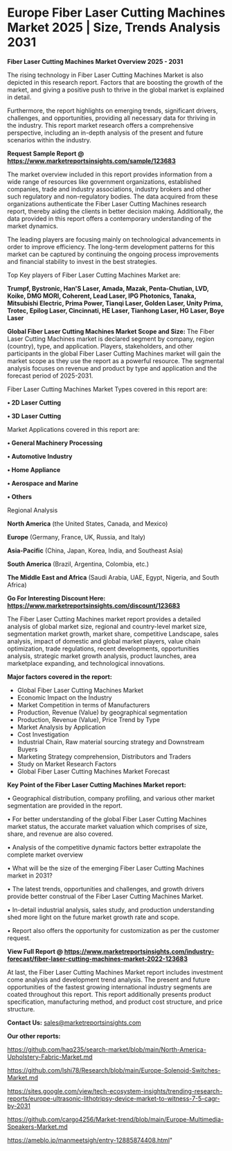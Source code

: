 # Europe Fiber Laser Cutting Machines Market 2025 | Size, Trends Analysis 2031

<Strong> Fiber Laser Cutting Machines Market Overview 2025 - 2031</strong>

The rising technology in Fiber Laser Cutting Machines Market is also depicted in this research report. Factors that are boosting the growth of the market, and giving a positive push to thrive in the global market is explained in detail.

Furthermore, the report highlights on emerging trends, significant drivers, challenges, and opportunities, providing all necessary data for thriving in the industry. This report market research offers a comprehensive perspective, including an in-depth analysis of the present and future scenarios within the industry.

<strong>Request Sample Report @ <a href=https://www.marketreportsinsights.com/sample/123683>https://www.marketreportsinsights.com/sample/123683</a></strong>

The market overview included in this report provides information from a wide range of resources like government organizations, established companies, trade and industry associations, industry brokers and other such regulatory and non-regulatory bodies. The data acquired from these organizations authenticate the Fiber Laser Cutting Machines research report, thereby aiding the clients in better decision making. Additionally, the data provided in this report offers a contemporary understanding of the market dynamics.

The leading players are focusing mainly on technological advancements in order to improve efficiency. The long-term development patterns for this market can be captured by continuing the ongoing process improvements and financial stability to invest in the best strategies.

Top Key players of Fiber Laser Cutting Machines Market are:

<strong>Trumpf, Bystronic, Han'S Laser, Amada, Mazak, Penta-Chutian, LVD, Koike, DMG MORI, Coherent, Lead Laser, IPG Photonics, Tanaka, Mitsubishi Electric, Prima Power, Tianqi Laser, Golden Laser, Unity Prima, Trotec, Epilog Laser, Cincinnati, HE Laser, Tianhong Laser, HG Laser, Boye Laser</strong>

<strong><b>Global Fiber Laser Cutting Machines Market Scope and Size:</b></strong>
The Fiber Laser Cutting Machines market is declared segment by company, region (country), type, and application. Players, stakeholders, and other participants in the global Fiber Laser Cutting Machines market will gain the market scope as they use the report as a powerful resource. The segmental analysis focuses on revenue and product by type and application and the forecast period of 2025-2031.

Fiber Laser Cutting Machines Market Types covered in this report are:

<strong>• 2D Laser Cutting

• 3D Laser Cutting</strong>

Market Applications covered in this report are:

<strong>• General Machinery Processing

• Automotive Industry

• Home Appliance

• Aerospace and Marine

• Others</strong> 

Regional Analysis

<strong>North America</strong> (the United States, Canada, and Mexico)

<strong>Europe</strong> (Germany, France, UK, Russia, and Italy)

<strong>Asia-Pacific</strong> (China, Japan, Korea, India, and Southeast Asia)

<strong>South America</strong> (Brazil, Argentina, Colombia, etc.)

<strong>The Middle East and Africa</strong> (Saudi Arabia, UAE, Egypt, Nigeria, and South Africa)

<strong>Go For Interesting Discount Here: <a href=https://www.marketreportsinsights.com/discount/123683>https://www.marketreportsinsights.com/discount/123683</a></strong>

The Fiber Laser Cutting Machines market report provides a detailed analysis of global market size, regional and country-level market size, segmentation market growth, market share, competitive Landscape, sales analysis, impact of domestic and global market players, value chain optimization, trade regulations, recent developments, opportunities analysis, strategic market growth analysis, product launches, area marketplace expanding, and technological innovations.

<strong><b>Major factors covered in the report:</b></strong>
<ul>
  <li>Global Fiber Laser Cutting Machines Market </li>
  <li>Economic Impact on the Industry</li>
  <li>Market Competition in terms of Manufacturers</li>
  <li>Production, Revenue (Value) by geographical segmentation</li>
  <li>Production, Revenue (Value), Price Trend by Type</li>
  <li>Market Analysis by Application</li>
  <li>Cost Investigation</li>
  <li>Industrial Chain, Raw material sourcing strategy and Downstream Buyers</li>
  <li>Marketing Strategy comprehension, Distributors and Traders</li>
  <li>Study on Market Research Factors</li>
  <li>Global Fiber Laser Cutting Machines Market Forecast</li>
</ul>

<strong><b>Key Point of the Fiber Laser Cutting Machines Market report:</b></strong>

• Geographical distribution, company profiling, and various other market segmentation are provided in the report.

• For better understanding of the global Fiber Laser Cutting Machines market status, the accurate market valuation which comprises of size, share, and revenue are also covered.

• Analysis of the competitive dynamic factors better extrapolate the complete market overview

• What will be the size of the emerging Fiber Laser Cutting Machines market in 2031?

• The latest trends, opportunities and challenges, and growth drivers provide better construal of the Fiber Laser Cutting Machines Market.

• In-detail industrial analysis, sales study, and production understanding shed more light on the future market growth rate and scope.

• Report also offers the opportunity for customization as per the customer request.

<strong><b>View Full Report @ <a href=https://www.marketreportsinsights.com/industry-forecast/fiber-laser-cutting-machines-market-2022-123683>https://www.marketreportsinsights.com/industry-forecast/fiber-laser-cutting-machines-market-2022-123683</a></b></strong>


At last, the Fiber Laser Cutting Machines Market report includes investment come analysis and development trend analysis. The present and future opportunities of the fastest growing international industry segments are coated throughout this report. This report additionally presents product specification, manufacturing method, and product cost structure, and price structure.

<strong>Contact Us:</strong>
sales@marketreportsinsights.com

<strong>Our other reports:</strong>

<a href=https://github.com/haq235/search-market/blob/main/North-America-Upholstery-Fabric-Market.md>https://github.com/haq235/search-market/blob/main/North-America-Upholstery-Fabric-Market.md</a>

<a href=https://github.com/Ishi78/Research/blob/main/Europe-Solenoid-Switches-Market.md>https://github.com/Ishi78/Research/blob/main/Europe-Solenoid-Switches-Market.md</a>

<a href=https://sites.google.com/view/tech-ecosystem-insights/trending-research-reports/europe-ultrasonic-lithotripsy-device-market-to-witness-7-5-cagr-by-2031>https://sites.google.com/view/tech-ecosystem-insights/trending-research-reports/europe-ultrasonic-lithotripsy-device-market-to-witness-7-5-cagr-by-2031</a>

<a href=https://github.com/cargo4256/Market-trend/blob/main/Europe-Multimedia-Speakers-Market.md>https://github.com/cargo4256/Market-trend/blob/main/Europe-Multimedia-Speakers-Market.md</a>

<a href=https://ameblo.jp/manmeetsigh/entry-12885874408.html>https://ameblo.jp/manmeetsigh/entry-12885874408.html</a>"
